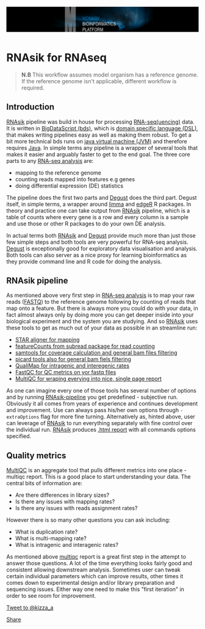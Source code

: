 
![mbp-banner](images/mbp_banner.png)

# RNAsik for RNAseq

> **N.B** This workflow assumes model organism has a reference genome. If the reference genome isn't applicable, different workflow is required.

## Introduction

[RNAsik](https://github.com/MonashBioinformaticsPlatform/RNAsik-pipe) pipeline was build in house for processing [RNA-seq(uencing)](https://rnaseq.uoregon.edu/) data.
It is written in [BigDataScript (bds)](http://pcingola.github.io/BigDataScript/download.html), which is [domain specific language (DSL)](https://en.wikipedia.org/wiki/Domain-specific_language), that makes writing pipelines easy as well as making them robust. To get a bit more technical bds runs on [java virtual machine (JVM)](https://en.wikipedia.org/wiki/Java_virtual_machine) and therefore requires [Java](https://www.java.com/en/). In simple terms any pipeline is a wrapper of several tools that makes it easier and arguably faster to get to the end goal. The three core parts to any [RNA-seq analysis](https://rnaseq.uoregon.edu/) are: 

- mapping to the reference genome
- counting reads mapped into features e.g genes
- doing differential expression (DE) statistics

The pipeline does the first two parts and [Degust](degust.erc.monash.edu) does the third part. Degust itself, in simple terms, a wrapper around [limma](http://bioconductor.org/packages/release/bioc/html/limma.html) and [edgeR](http://bioconductor.org/packages/release/bioc/html/edgeR.html) R packages. In theory and practice one can take output from [RNAsik](https://github.com/MonashBioinformaticsPlatform/RNAsik-pipe) pipeline, which is a table of counts where every gene is a row and every column is a sample and use those or other R packages to do your own DE analysis.

In actual terms both [RNAsik](https://github.com/MonashBioinformaticsPlatform/RNAsik-pipe) and [Degust](degust.erc.monash.edu) provide much more than just those few simple steps and both tools are very powerful for RNA-seq analysis. [Degust](degust.erc.monash.edu) is exceptionally good for exploratory data visualisation and analysis. Both tools can also server as a nice proxy for learning bioinformatics as they provide command line and R code for doing the analysis.

## RNAsik pipeline

As mentioned above very first step in [RNA-seq analysis](https://rnaseq.uoregon.edu/) is to map your raw reads ([FASTQ](https://en.wikipedia.org/wiki/FASTQ_format)) to the reference genome following by counting of reads that map onto a feature. But there is always more you could do with your data, in fact almost always only by doing more you can get deeper inside into your biological experiment and the system you are studying. And so [RNAsik](https://github.com/MonashBioinformaticsPlatform/RNAsik-pipe) uses these tools to get as much out of your data as possible in an streamline run:

- [STAR aligner for mapping](https://github.com/alexdobin/STAR/releases)
- [featureCounts from subread package for read counting](http://subread.sourceforge.net/)
- [samtools for coverage calculation and general bam files filtering](http://www.htslib.org/download/)
- [picard tools also for general bam fiels filtering](http://broadinstitute.github.io/picard/)
- [QualiMap for intragenic and interegenic rates](http://qualimap.bioinfo.cipf.es/)
- [FastQC for QC metrics on yor fastq files](http://www.bioinformatics.babraham.ac.uk/projects/fastqc/)
- [MultiQC for wraping everying into nice, single page report](http://multiqc.info/) 

As one can imagine every one of those tools has several number of options and by running [RNAsik-pipeline](https://github.com/MonashBioinformaticsPlatform/RNAsik-pipe) you get predefined - subjective run. Obviously it all comes from years of experience and continues development and improvement. Use can always pass his/her own options through `-extraOptions` flag for more fine turning. 
Alternatively as, hinted above, user can leverage of [RNAsik](https://github.com/MonashBioinformaticsPlatform/RNAsik-pipe) to run everything separately with fine control over the individual run. [RNAsik](https://github.com/MonashBioinformaticsPlatform/RNAsik-pipe) produces [.html report](https://en.wikipedia.org/wiki/HTML) with all commands options specified.

## Quality metrics 

[MultiQC](http://multiqc.info/) is an aggregate tool that pulls different metrics into one place - multiqc report. This is a good place to start understanding your data. The central bits of information are:

- Are there differences in library sizes?
- Is there any issues with mapping rates?
- Is there any issues with reads assignment rates?

However there is so many other questions you can ask including:

- What is duplication rate?
- What is multi-mapping rate?
- What is intragenic and interagenic rates?

As mentioned above [multiqc](http://multiqc.info) report is a great first step in the attempt to answer those questions. A lot of the time everything looks fairly good and consistent allowing downstream analysis. Sometimes user can tweak certain individual parameters which can improve results, other times it comes down to experimental design and/or library preparation and sequencing issues. Either way one need to make this "first iteration" in order to see room for improvement. 

<p><a href="https://twitter.com/intent/tweet?screen_name=kizza_a" class="twitter-mention-button" data-size="large" data-show-count="false">Tweet to @kizza_a</a><script async src="//platform.twitter.com/widgets.js" charset="utf-8"></script> </p>

<p class="twitter-btn">
<a class="twitter-share-button"
  href="https://twitter.com/intent/tweet?text=Hey%20I%27m%20using%20this%20fully%20sick%20RNAseq%20pipeline%20It%27s%20sik%20easy%20http%3A%2F%2Fgithub%2Ecom%2Fmonashbioinformaticsplatform%2FRNAsik%2Dpipe%20by%20%40kizza%5Fa%20from%20%40MonashBioinfo" data-size="large">
Share</a>
</p>
